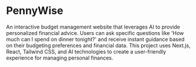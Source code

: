 # PennyWise
An interactive budget management website that leverages AI to provide personalized financial advice. Users can ask specific questions like 'How much can I spend on dinner tonight?' and receive instant guidance based on their budgeting preferences and financial data. This project uses Next.js, React, Tailwind CSS, and AI technologies to create a user-friendly experience for managing personal finances.
